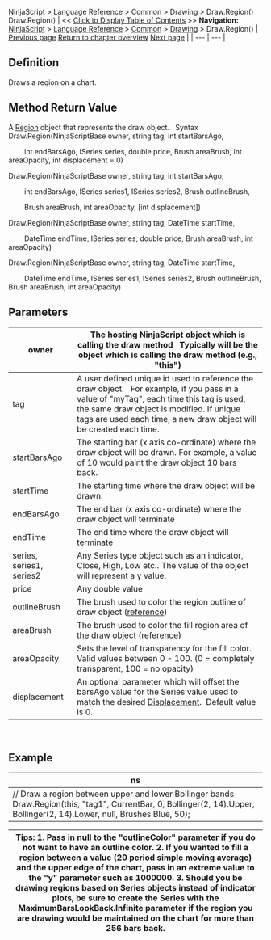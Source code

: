 ﻿
NinjaScript > Language Reference > Common > Drawing > Draw.Region()
Draw.Region()
| << [Click to Display Table of Contents](draw_region.md) >> **Navigation:**     [NinjaScript](ninjascript.md) > [Language Reference](language_reference_wip.md) > [Common](common.md) > [Drawing](drawing.md) > Draw.Region() | [Previous page](rectangle.md) [Return to chapter overview](drawing.md) [Next page](region.md) |
| --- | --- |
## Definition
Draws a region on a chart.
 
## Method Return Value
A [Region](region.md) object that represents the draw object.
 
Syntax
Draw.Region(NinjaScriptBase owner, string tag, int startBarsAgo,  

         int endBarsAgo, ISeries<double> series, double price, Brush areaBrush, int areaOpacity, int displacement = 0)  

Draw.Region(NinjaScriptBase owner, string tag, int startBarsAgo,  

         int endBarsAgo, ISeries<double> series1, ISeries<double> series2, Brush outlineBrush,  

         Brush areaBrush, int areaOpacity, [int displacement])  

Draw.Region(NinjaScriptBase owner, string tag, DateTime startTime,  

         DateTime endTime, ISeries<double> series, double price, Brush areaBrush, int areaOpacity)  

Draw.Region(NinjaScriptBase owner, string tag, DateTime startTime,  

         DateTime endTime, ISeries<double> series1, ISeries<double> series2, Brush outlineBrush, Brush areaBrush, int areaOpacity)
 
## Parameters
| owner | The hosting NinjaScript object which is calling the draw method   Typically will be the object which is calling the draw method (e.g., "this") |
| --- | --- |
| tag | A user defined unique id used to reference the draw object.    For example, if you pass in a value of "myTag", each time this tag is used, the same draw object is modified. If unique tags are used each time, a new draw object will be created each time. |
| startBarsAgo | The starting bar (x axis co-ordinate) where the draw object will be drawn. For example, a value of 10 would paint the draw object 10 bars back. |
| startTime | The starting time where the draw object will be drawn. |
| endBarsAgo | The end bar (x axis co-ordinate) where the draw object will terminate |
| endTime | The end time where the draw object will terminate |
| series, series1, series2 | Any Series<double> type object such as an indicator, Close, High, Low etc.. The value of the object will represent a y value. |
| price | Any double value |
| outlineBrush | The brush used to color the region outline of draw object ([reference](https://msdn.microsoft.com/en-us/library/system.windows.media.brushes%28v=vs.110%29.aspx)) |
| areaBrush | The brush used to color the fill region area of the draw object ([reference](https://msdn.microsoft.com/en-us/library/system.windows.media.brushes%28v=vs.110%29.aspx)) |
| areaOpacity | Sets the level of transparency for the fill color. Valid values between 0 - 100. (0 = completely transparent, 100 = no opacity) |
| displacement | An optional parameter which will offset the barsAgo value for the Series<double> value used to match the desired [Displacement](displacement.md).  Default value is 0. |
 
## 
## Example
| ns |
| --- |
| // Draw a region between upper and lower Bollinger bands Draw.Region(this, "tag1", CurrentBar, 0, Bollinger(2, 14).Upper, Bollinger(2, 14).Lower, null, Brushes.Blue, 50); |

| Tips: 1. Pass in null to the "outlineColor" parameter if you do not want to have an outline color.  2. If you wanted to fill a region between a value (20 period simple moving average) and the upper edge of the chart, pass in an extreme value to the "y" parameter such as 1000000. 3. Should you be drawing regions based on Series<double> objects instead of indicator plots, be sure to create the Series<double> with the MaximumBarsLookBack.Infinite parameter if the region you are drawing would be maintained on the chart for more than 256 bars back. |
| --- |

